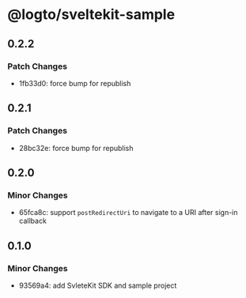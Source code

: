 # @logto/sveltekit-sample

## 0.2.2

### Patch Changes

- 1fb33d0: force bump for republish

## 0.2.1

### Patch Changes

- 28bc32e: force bump for republish

## 0.2.0

### Minor Changes

- 65fca8c: support `postRedirectUri` to navigate to a URI after sign-in callback

## 0.1.0

### Minor Changes

- 93569a4: add SvleteKit SDK and sample project
